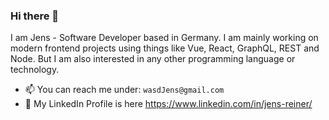 ### Hi there 👋

I am Jens - Software Developer based in Germany. I am mainly working on modern frontend projects using things like Vue, React, GraphQL, REST and Node. But I am also interested in any other programming language or technology. 

- 📫 You can reach me under: `wasdJens@gmail.com`
- 💼 My LinkedIn Profile is here https://www.linkedin.com/in/jens-reiner/
